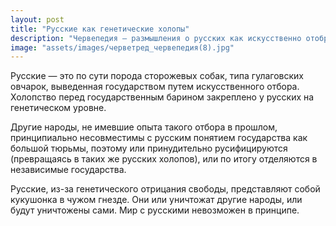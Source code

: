 ```yaml
---
layout: post
title: "Русские как генетические холопы"
description: "Червепедия — размышления о русских как искусственно отобранной породе"
image: "assets/images/черветред_червепедия(8).jpg"
---
```


<p>Русские — это по сути порода сторожевых собак, типа гулаговских овчарок, выведенная государством путем искусственного отбора. Холопство перед государственным барином закреплено у русских на генетическом уровне.</p>

<p>Другие народы, не имевшие опыта такого отбора в прошлом, принципиально несовместимы с русским понятием государства как большой тюрьмы, поэтому или принудительно русифицируются (превращаясь в таких же русских холопов), или по итогу отделяются в независимые государства.</p>

<p>Русские, из-за генетического отрицания свободы, представляют собой кукушонка в чужом гнезде. Они или уничтожат другие народы, или будут уничтожены сами. Мир с русскими невозможен в принципе.</p>